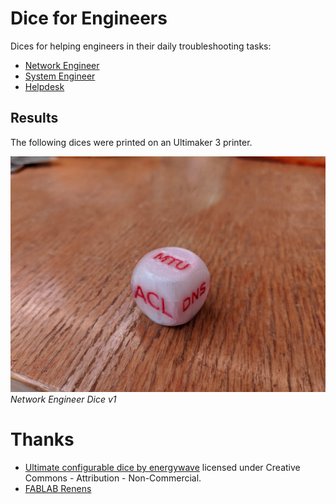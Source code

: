 # Dice for Engineers

Dices for helping engineers in their daily troubleshooting tasks:

  * [Network Engineer](network.stl)
  * [System Engineer](sysadmin.stl)
  * [Helpdesk](helpdesk.stl)

## Results

The following dices were printed on an Ultimaker 3 printer.

![](images/network-v1.jpg)
*Network Engineer Dice v1*

# Thanks

  * [Ultimate configurable dice by energywave](https://www.thingiverse.com/thing:1919139) licensed under Creative Commons - Attribution - Non-Commercial.
  * [FABLAB Renens](http://www.fablab-renens.ch/)
